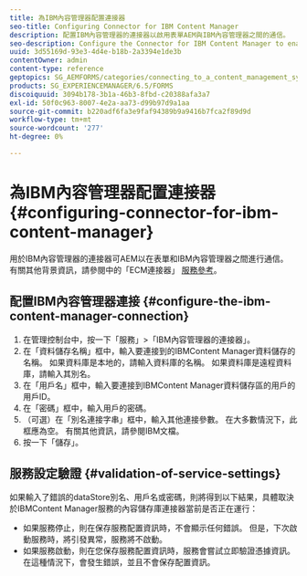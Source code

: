 ```yaml
---
title: 為IBM內容管理器配置連接器
seo-title: Configuring Connector for IBM Content Manager
description: 配置IBM內容管理器的連接器以啟用表單AEM與IBM內容管理器之間的通信。
seo-description: Configure the Connector for IBM Content Manager to enable communication between AEM forms and IBM Content Manager.
uuid: 3d55169d-93e3-4d4e-b18b-2a3394e1de3b
contentOwner: admin
content-type: reference
geptopics: SG_AEMFORMS/categories/connecting_to_a_content_management_system
products: SG_EXPERIENCEMANAGER/6.5/FORMS
discoiquuid: 3094b178-3b1a-46b3-8fbd-c20388afa3a7
exl-id: 50f0c963-8007-4e2a-aa73-d99b97d9a1aa
source-git-commit: b220adf6fa3e9faf94389b9a9416b7fca2f89d9d
workflow-type: tm+mt
source-wordcount: '277'
ht-degree: 0%

---
```


# 為IBM內容管理器配置連接器{#configuring-connector-for-ibm-content-manager}

用於IBM內容管理器的連接器可AEM以在表單和IBM內容管理器之間進行通信。 有關其他背景資訊，請參閱中的「ECM連接器」 [服務參考](https://www.adobe.com/go/learn_aemforms_services_63)。

## 配置IBM內容管理器連接 {#configure-the-ibm-content-manager-connection}

1. 在管理控制台中，按一下「服務」>「IBM內容管理器的連接器」。
1. 在「資料儲存名稱」框中，輸入要連接到的IBMContent Manager資料儲存的名稱。 如果資料庫是本地的，請輸入資料庫的名稱。 如果資料庫是遠程資料庫，請輸入其別名。
1. 在「用戶名」框中，輸入要連接到IBMContent Manager資料儲存區的用戶的用戶ID。
1. 在「密碼」框中，輸入用戶的密碼。
1. （可選）在「別名連接字串」框中，輸入其他連接參數。 在大多數情況下，此框應為空。 有關其他資訊，請參閱IBM文檔。
1. 按一下「儲存」。

## 服務設定驗證 {#validation-of-service-settings}

如果輸入了錯誤的dataStore別名、用戶名或密碼，則將得到以下結果，具體取決於IBMContent Manager服務的內容儲存庫連接器當前是否正在運行：

* 如果服務停止，則在保存服務配置資訊時，不會顯示任何錯誤。 但是，下次啟動服務時，將引發異常，服務將不啟動。
* 如果服務啟動，則在您保存服務配置資訊時，服務會嘗試立即驗證憑據資訊。 在這種情況下，會發生錯誤，並且不會保存配置資訊。
